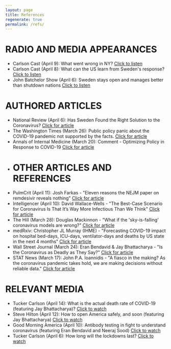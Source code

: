```yaml
---
layout: page
title: References
regenerate: true
permalink: /refs/
---
```

# RADIO AND MEDIA APPEARANCES  
  * Carlson Cast (April 9): What went wrong in NY?  [Click to listen](http://kvi.com/podcast/commute-with-carlson/carlsoncast-april9-7am-hour-2020)  
  * Carlson Cast (April 8): What can the US learn from Sweden's response?  [Click to listen](http://kvi.com/podcast/commute-with-carlson/carlsoncast-april8-7am-hour-2020)  
  * John Batchelor Show (April 6): Sweden stays open and manages better than shutdown nations [Click to listen](https://audioboom.com/posts/7549785-sweden-stays-open-and-manages-better-than-shutdown-nations-in-the-time-of-the-virus-joel-hay-us)  
# AUTHORED ARTICLES
  * National Review (April 6): Has Sweden Found the Right Solution to the Coronavirus?  [Click for article](https://www.nationalreview.com/2020/04/coronavirus-response-sweden-avoids-isolation-economic-ruin/)  
  * The Washington Times (March 26): Public policy panic about the COVID-19 pandemic not supported by the facts.  [Click for article](https://www.washingtontimes.com/news/2020/mar/26/public-policy-panic-about-the-covid-19-pandemic-no/)  
  * Annals of Internal Medicine (March 20): Comment - Optimizing Policy in Response to COVID-19 [Click for article](https://annals.org/aim/fullarticle/2762808/incubation-period-coronavirus-disease-2019-covid-19-from-publicly-reported#article-top)  
  * # OTHER ARTICLES AND REFERENCES
  * PulmCrit (April 11): Josh Farkas - "Eleven reasons the NEJM paper on remdesivir reveals nothing" [Click for article](https://emcrit.org/pulmcrit/pulmcrit-eleven-reasons-the-nejm-paper-on-remdesivir-reveals-nothing/)  
  * Intelligencer (April 10): David Wallace-Wells - "The Best-Case Scenario for Coronavirus Is That It’s Way More Infectious Than We Think" [Click for article](https://nymag.com/intelligencer/2020/04/best-case-scenario-for-coronavirus.html)  
  * The Hill (March 28): Douglas Mackinnon - "What if the 'sky-is-falling' coronavirus models are wrong?" [Click for article](https://thehill.com/opinion/healthcare/489962-what-if-the-sky-is-falling-coronavirus-models-are-simply-wrong)  
  * medRxiv: Christopher JL Murray (IHME) - "Forecasting COVID-19 impact on hospital bed-days, ICU-days, ventilator-days and deaths by US state in the next 4 months" [Click for article](https://www.medrxiv.org/content/10.1101/2020.03.27.20043752v1)  
  * Wall Street Journal (March 24): Eran Bendavid & Jay Bhattacharya - "Is the Coronavirus as Deadly as They Say?" [Click for article](https://www.wsj.com/articles/is-the-coronavirus-as-deadly-as-they-say-11585088464)  
  * STAT News (March 17): John P.A. Ioannidis - "A fiasco in the making? As the coronavirus pandemic takes hold, we are making decisions without reliable data." [Click for article](https://www.statnews.com/2020/03/17/a-fiasco-in-the-making-as-the-coronavirus-pandemic-takes-hold-we-are-making-decisions-without-reliable-data/)  
# RELEVANT MEDIA
  * Tucker Carlson (April 14): What is the actual death rate of COVID-19 (featuring Jay Bhattacharya)?  [Click to watch](https://video.foxnews.com/v/6149446823001/?playlist_id=5198073478001)  
  * Steve Hilton (April 12): How to open America safely, and soon (featuring Jay Bhattacharya) [Click to watch](https://www.foxnews.com/opinion/steve-hilton-how-to-reopen-america-safely-but-soon)  
  * Good Morning America (April 10): Antibody testing in fight to understand coronavirus (featuring Eran Bendavid and Neeraj Sood) [Click to watch](https://www.youtube.com/watch?v=S31X2crcQqM)  
  * Tucker Carlson (April 6): How long will the lockdowns last?  [Click to watch](https://video.foxnews.com/v/6147552022001/?playlist_id=5198073478001)  

